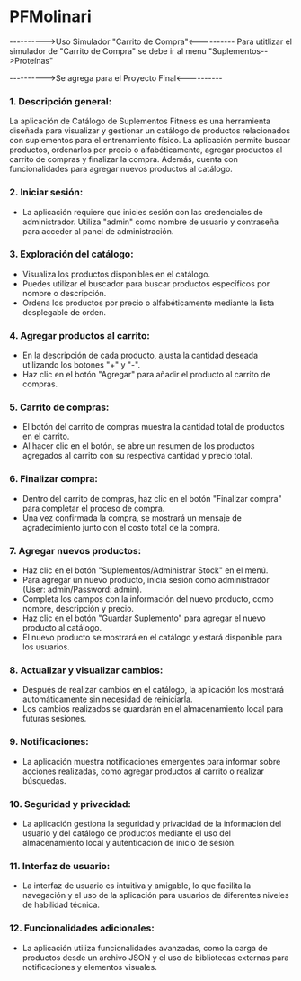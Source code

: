 # PFMolinari

---------->Uso Simulador "Carrito de Compra"<----------
Para utitlizar el simulador de "Carrito de Compra" se debe ir al menu "Suplementos-->Proteínas"

---------->Se agrega para el Proyecto Final<----------

### 1. Descripción general:
La aplicación de Catálogo de Suplementos Fitness es una herramienta diseñada para visualizar y gestionar un catálogo de productos relacionados con suplementos para el entrenamiento físico. La aplicación permite buscar productos, ordenarlos por precio o alfabéticamente, agregar productos al carrito de compras y finalizar la compra. Además, cuenta con funcionalidades para agregar nuevos productos al catálogo.

### 2. Iniciar sesión:
- La aplicación requiere que inicies sesión con las credenciales de administrador. Utiliza "admin" como nombre de usuario y contraseña para acceder al panel de administración.

### 3. Exploración del catálogo:
- Visualiza los productos disponibles en el catálogo.
- Puedes utilizar el buscador para buscar productos específicos por nombre o descripción.
- Ordena los productos por precio o alfabéticamente mediante la lista desplegable de orden.

### 4. Agregar productos al carrito:
- En la descripción de cada producto, ajusta la cantidad deseada utilizando los botones "+" y "-".
- Haz clic en el botón "Agregar" para añadir el producto al carrito de compras.

### 5. Carrito de compras:
- El botón del carrito de compras muestra la cantidad total de productos en el carrito.
- Al hacer clic en el botón, se abre un resumen de los productos agregados al carrito con su respectiva cantidad y precio total.

### 6. Finalizar compra:
- Dentro del carrito de compras, haz clic en el botón "Finalizar compra" para completar el proceso de compra.
- Una vez confirmada la compra, se mostrará un mensaje de agradecimiento junto con el costo total de la compra.

### 7. Agregar nuevos productos:
- Haz clic en el botón "Suplementos/Administrar Stock" en el menú.
- Para agregar un nuevo producto, inicia sesión como administrador (User: admin/Password: admin).
- Completa los campos con la información del nuevo producto, como nombre, descripción y precio.
- Haz clic en el botón "Guardar Suplemento" para agregar el nuevo producto al catálogo.
- El nuevo producto se mostrará en el catálogo y estará disponible para los usuarios.

### 8. Actualizar y visualizar cambios:
- Después de realizar cambios en el catálogo, la aplicación los mostrará automáticamente sin necesidad de reiniciarla.
- Los cambios realizados se guardarán en el almacenamiento local para futuras sesiones.

### 9. Notificaciones:
- La aplicación muestra notificaciones emergentes para informar sobre acciones realizadas, como agregar productos al carrito o realizar búsquedas.

### 10. Seguridad y privacidad:
- La aplicación gestiona la seguridad y privacidad de la información del usuario y del catálogo de productos mediante el uso del almacenamiento local y autenticación de inicio de sesión.

### 11. Interfaz de usuario:
- La interfaz de usuario es intuitiva y amigable, lo que facilita la navegación y el uso de la aplicación para usuarios de diferentes niveles de habilidad técnica.

### 12. Funcionalidades adicionales:
- La aplicación utiliza funcionalidades avanzadas, como la carga de productos desde un archivo JSON y el uso de bibliotecas externas para notificaciones y elementos visuales.
